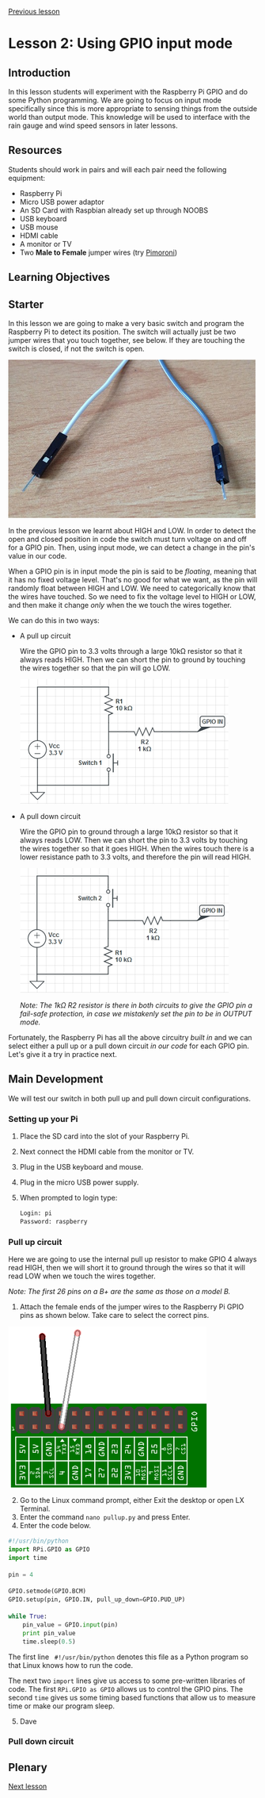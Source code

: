 [Previous lesson](../lesson1/README.md)

# Lesson 2: Using GPIO input mode

## Introduction

In this lesson students will experiment with the Raspberry Pi GPIO and do some Python programming. We are going to focus on input mode specifically since this is more appropriate to sensing things from the outside world than output mode. This knowledge will be used to interface with the rain gauge and wind speed sensors in later lessons.

## Resources

Students should work in pairs and will each pair need the following equipment:

- Raspberry Pi
- Micro USB power adaptor
- An SD Card with Raspbian already set up through NOOBS
- USB keyboard
- USB mouse
- HDMI cable
- A monitor or TV
- Two **Male to Female** jumper wires (try [Pimoroni](http://shop.pimoroni.com/products/jumper-jerky))

## Learning Objectives

## Starter

In this lesson we are going to make a very basic switch and program the Raspberry Pi to detect its position. The switch will actually just be two jumper wires that you touch together, see below. If they are touching the switch is closed, if not the switch is open.

![](../../../images/jumpers.jpg)

In the previous lesson we learnt about HIGH and LOW. In order to detect the open and closed position in code the switch must turn voltage on and off for a GPIO pin. Then, using input mode, we can detect a change in the pin's value in our code.

When a GPIO pin is in input mode the pin is said to be *floating*, meaning that it has no fixed voltage level. That's no good for what we want, as the pin will randomly float between HIGH and LOW. We need to categorically know that the wires have touched. So we need to fix the voltage level to HIGH or LOW, and then make it change *only* when the we touch the wires together.

We can do this in two ways:

- A pull up circuit

  Wire the GPIO pin to 3.3 volts through a large 10kΩ resistor so that it always reads HIGH. Then we can short the pin to ground by touching the wires together so that the pin will go LOW.

  ![](../../../images/pull_up.png)

- A pull down circuit

  Wire the GPIO pin to ground through a large 10kΩ resistor so that it always reads LOW. Then we can short the pin to 3.3 volts by touching the wires together so that it goes HIGH. When the wires touch there is a lower resistance path to 3.3 volts, and therefore the pin will read HIGH. 

  ![](../../../images/pull_down.png)
  
  *Note: The 1kΩ R2 resistor is there in both circuits to give the GPIO pin a fail-safe protection, in case we mistakenly set the pin to be in OUTPUT mode.*

Fortunately, the Raspberry Pi has all the above circuitry *built in* and we can select either a pull up or a pull down circuit *in our code* for each GPIO pin. Let's give it a try in practice next.

## Main Development

We will test our switch in both pull up and pull down circuit configurations.

### Setting up your Pi

1. Place the SD card into the slot of your Raspberry Pi.
1. Next connect the HDMI cable from the monitor or TV.
1. Plug in the USB keyboard and mouse.
1. Plug in the micro USB power supply.
1. When prompted to login type:

    ```bash
    Login: pi
    Password: raspberry
    ```

### Pull up circuit

Here we are going to use the internal pull up resistor to make GPIO 4 always read HIGH, then we will short it to ground through the wires so that it will read LOW when we touch the wires together.

*Note: The first 26 pins on a B+ are the same as those on a model B.*

1. Attach the female ends of the jumper wires to the Raspberry Pi GPIO pins as shown below. Take care to select the correct pins.

  ![](../../../images/pull_up_wire.png)

2. Go to the Linux command prompt, either Exit the desktop or open LX Terminal.
3. Enter the command `nano pullup.py` and press Enter.
4. Enter the code below.
  ```python
  #!/usr/bin/python
  import RPi.GPIO as GPIO
  import time
  
  pin = 4
  
  GPIO.setmode(GPIO.BCM)
  GPIO.setup(pin, GPIO.IN, pull_up_down=GPIO.PUD_UP)
  
  while True:
      pin_value = GPIO.input(pin)
      print pin_value
      time.sleep(0.5)
  ```
  The first line ` #!/usr/bin/python` denotes this file as a Python program so that Linux knows how to run the code.
  
  The next two `import` lines give us access to some pre-written libraries of code. The first `RPi.GPIO as GPIO` allows us to control the GPIO pins. The second `time` gives us some timing based functions that allow us to measure time or make our program sleep.
  
5. Dave

### Pull down circuit

## Plenary

[Next lesson](../lesson3/README.md)
